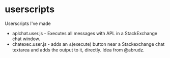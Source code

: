 # userscripts
Userscripts I've made

* aplchat.user.js - Executes all messages with APL in a StackExchange chat window.
* chatexec.user.js - adds an ⍎(execute) button near a Stackexchange chat textarea and adds the output to it, directly. Idea from @abrudz.